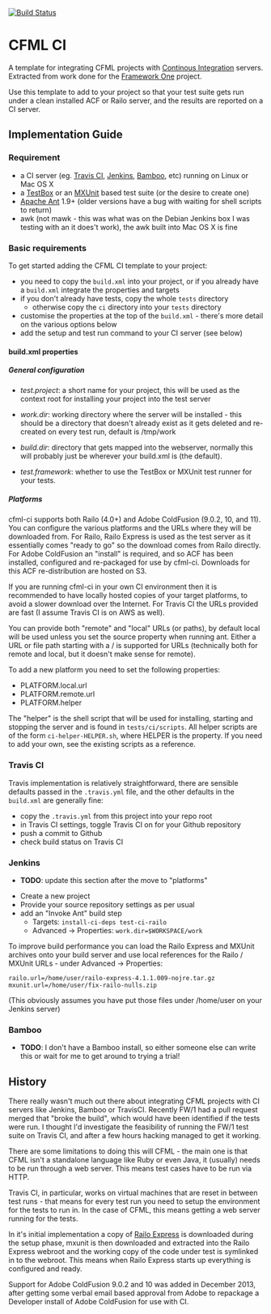 [![Build Status](https://travis-ci.org/coldfumonkeh/cfml-ci.png?branch=master)](https://travis-ci.org/coldfumonkeh/cfml-ci)
# CFML CI

A template for integrating CFML projects with [Continous Integration](http://en.wikipedia.org/wiki/Continuous_integration) servers.  Extracted from work done for the [Framework One](https://github.com/framework-one/fw1) project.

Use this template to add to your project so that your test suite gets run under a clean installed ACF or Railo server, and the results are reported on a CI server.

## Implementation Guide

### Requirement

 * a CI server (eg. [Travis CI](http://travis-ci.org/), [Jenkins](http://jenkins-ci.org/), [Bamboo](https://www.atlassian.com/software/bamboo), etc) running on Linux or Mac OS X
 * a [TestBox](http://wiki.coldbox.org/wiki/TestBox.cfm) or an [MXUnit](http://mxunit.org) based test suite (or the desire to create one)
 * [Apache Ant](http://ant.apache.org/) 1.9+ (older versions have a bug with waiting for shell scripts to return)
 * awk (not mawk - this was what was on the Debian Jenkins box I was testing with an it does't work), the awk built into Mac OS X is fine

### Basic requirements

To get started adding the CFML CI template to your project:
 * you need to copy the `build.xml` into your project, or if you already have a `build.xml` integrate the properties and targets
 * if you don't already have tests, copy the whole `tests` directory
   * otherwise copy the `ci` directory into your `tests` directory
 * customise the properties at the top of the `build.xml` - there's more detail on the various options below
 * add the setup and test run command to your CI server (see below)

#### build.xml properties

##### General configuration

 * *test.project*: a short name for your project, this will be used as the context root for installing your project into the test server
 * *work.dir*: working directory where the server will be installed - this should be a directory that doesn't already exist as it gets deleted and re-created on every test run, default is /tmp/work
 * *build.dir*: directory that gets mapped into the webserver, normally this will probably just be wherever your build.xml is (the default).

 * *test.framework*: whether to use the TestBox or MXUnit test runner for your tests.

##### Platforms

cfml-ci supports both Railo (4.0+) and Adobe ColdFusion (9.0.2, 10, and 11). You can configure the various platforms and the URLs where they will be downloaded from. For Railo, Railo Express is used as the test server as it essentially comes "ready to go" so the download comes from Railo directly. For Adobe ColdFusion an "install" is required, and so ACF has been installed, configured and re-packaged for use by cfml-ci. Downloads for this ACF re-distribution are hosted on S3.

If you are running cfml-ci in your own CI environment then it is recommended to have locally hosted copies of your target platforms, to avoid a slower download over the Internet. For Travis CI the URLs provided are fast (I assume Travis CI is on AWS as well).

You can provide both "remote" and "local" URLs (or paths), by default local will be used unless you set the source property when running ant.  Either a URL or file path starting with a / is supported for URLs (technically both for remote and local, but it doesn't make sense for remote).

To add a new platform you need to set the following properties:

 * PLATFORM.local.url
 * PLATFORM.remote.url
 * PLATFORM.helper

The "helper" is the shell script that will be used for installing, starting and stopping the server and is found in `tests/ci/scripts`. All helper scripts are of the form `ci-helper-HELPER.sh`, where HELPER is the property. If you need to add your own, see the existing scripts as a reference.

### Travis CI

Travis implementation is relatively straightforward, there are sensible defaults passed in the `.travis.yml` file, and the other defaults in the `build.xml` are generally fine:

 * copy the `.travis.yml` from this project into your repo root
 * in Travis CI settings, toggle Travis CI on for your Github repository
 * push a commit to Github
 * check build status on Travis CI

### Jenkins

 - **TODO**: update this section after the move to "platforms"
 
 * Create a new project
 * Provide your source repository settings as per usual
 * add an "Invoke Ant" build step
 	* Targets: `install-ci-deps test-ci-railo`
 	* Advanced -> Properties:
 	  ```work.dir=$WORKSPACE/work```

To improve build performance you can load the Railo Express and MXUnit archives onto your build server and use local references for the Railo / MXUnit URLs - under Advanced -> Properties:

```
railo.url=/home/user/railo-express-4.1.1.009-nojre.tar.gz
mxunit.url=/home/user/fix-railo-nulls.zip
```

(This obviously assumes you have put those files under /home/user on your Jenkins server)

### Bamboo

 - **TODO**: I don't have a Bamboo install, so either someone else can write this or wait for me to get around to trying a trial!

## History

There really wasn't much out there about integrating CFML projects with CI servers like Jenkins, Bamboo or TravisCI.  Recently FW/1 had a pull request merged that "broke the build", which would have been identified if the tests were run. I thought I'd investigate the feasibility of running the FW/1 test suite on Travis CI, and after a few hours hacking managed to get it working.

There are some limitations to doing this will CFML - the main one is that CFML isn't a standalone language like Ruby or even Java, it (usually) needs to be run through a web server. This means test cases have to be run via HTTP.

Travis CI, in particular, works on virtual machines that are reset in between test runs - that means for every test run you need to setup the environment for the tests to run in. In the case of CFML, this means getting a web server running for the tests.

In it's initial implementation a copy of [Railo Express](http://www.getrailo.org/index.cfm/download/) is downloaded during the setup phase, mxunit is then downloaded and extracted into the Railo Express webroot and the working copy of the code under test is symlinked in to the webroot. This means when Railo Express starts up everything is configured and ready.

Support for Adobe ColdFusion 9.0.2 and 10 was added in December 2013, after getting some verbal email based approval from Adobe to repackage a Developer install of Adobe ColdFusion for use with CI.
